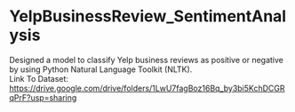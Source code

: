 # YelpBusinessReview_SentimentAnalysis
Designed a model to classify Yelp business reviews as positive or negative by using Python Natural Language Toolkit (NLTK).<br />
Link To Dataset: https://drive.google.com/drive/folders/1LwU7fagBoz16Bq_by3bi5KchDCGRqPrF?usp=sharing
